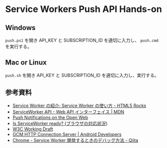 Service Workers Push API Hands-on
=================================

Windows
-------
`push.ps1` を開き API_KEY と SUBSCRIPTION_ID を適切に入力し、 `push.cmd` を実行する。

Mac or Linux
------------
`push.sh` を開き API_KEY と SUBSCRIPTION_ID を適切に入力し、実行する。

参考資料
------
* [Service Worker の紹介: Service Worker の使い方 - HTML5 Rocks](http://www.html5rocks.com/ja/tutorials/service-worker/introduction/)
* [ServiceWorker API - Web API インターフェイス | MDN](https://developer.mozilla.org/ja/docs/Web/API/ServiceWorker_API)
* [Push Notifications on the Open Web](http://updates.html5rocks.com/2015/03/push-notificatons-on-the-open-web)
* [Is ServiceWorker ready? (ブラウザの対応状況)](https://jakearchibald.github.io/isserviceworkerready/)
* [W3C Working Draft](http://www.w3.org/TR/service-workers/)
* [GCM HTTP Connection Server | Android Developers](https://developer.android.com/google/gcm/http.html)
* [Chrome - Service Worker 開発するときのデバッグ方法 - Qiita](http://qiita.com/tmtysk/items/f77e31d6e9380e1c94a2)
